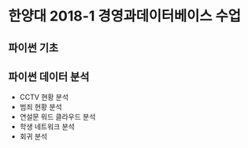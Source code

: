 # 한양대 2018-1 경영과데이터베이스 수업
## 파이썬 기초
## 파이썬 데이터 분석
- CCTV 현황 분석
- 범죄 현황 분석
- 연설문 워드 클라우드 분석
- 학생 네트워크 분석
- 회귀 분석

